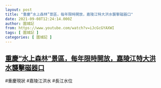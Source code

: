 ```yaml
---
layout: post
title: "重慶“水上森林”景區，每年限時開放，嘉陵江特大洪水襲擊磁器口"
date: 2021-09-08T12:24:14.000Z
author: 圍城記
from: https://www.youtube.com/watch?v=iJcGcGYAXWI
tags: [ 圍城記 ]
categories: [ 圍城記 ]
---
```

<!--1631103854000-->
[重慶“水上森林”景區，每年限時開放，嘉陵江特大洪水襲擊磁器口](https://www.youtube.com/watch?v=iJcGcGYAXWI)
------

<div>
#重慶現狀 #嘉陵江洪水 #長江水位
</div>
